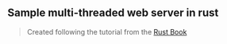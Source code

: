 ## Sample multi-threaded web server in rust

> Created following the tutorial from the  [Rust Book](https://doc.rust-lang.org/book/ch20-00-final-project-a-web-server.html)

